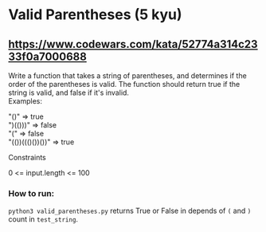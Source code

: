 # Valid Parentheses (5 kyu)
## https://www.codewars.com/kata/52774a314c2333f0a7000688

Write a function that takes a string of parentheses, and determines if the order of the parentheses is valid. The function should return true if the string is valid, and false if it's invalid.<br/>
Examples:

"()"              =>  true<br/>
")(()))"          =>  false<br/>
"("               =>  false<br/>
"(())((()())())"  =>  true<br/>

Constraints

0 <= input.length <= 100

### How to run:
`python3 valid_parentheses.py` returns True or False in depends of `(` and `)` count in `test_string`. 
